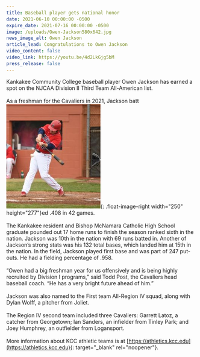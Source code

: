 ```yaml
---
title: Baseball player gets national honor
date: 2021-06-10 00:00:00 -0500
expire_date: 2021-07-16 00:00:00 -0500
image: /uploads/Owen-Jackson580x642.jpg
news_image_alt: Owen Jackson
article_lead: Congratulations to Owen Jackson
video_content: false
video_link: https://youtu.be/4d2LkGjg5bM
press_release: false
---
```

Kankakee Community College baseball player Owen Jackson has earned a spot on the NJCAA Division II Third Team All-American list.&nbsp;<br><br>As a freshman for the Cavaliers in 2021, Jackson batt![](/uploads/owen-jackson250x277.jpg){: .float-image-right width="250" height="277"}ed .408 in 42 games.<br><br>The Kankakee resident and Bishop McNamara Catholic High School graduate pounded out 17 home runs to finish the season ranked sixth in the nation. Jackson was 10th in the nation with 69 runs batted in. Another of Jackson’s strong stats was his 132 total bases, which landed him at 15th in the nation. In the field, Jackson played first base and was part of 247 put-outs. He had a fielding percentage of .958.<br><br>“Owen had a big freshman year for us offensively and is being highly recruited by Division I programs,” said Todd Post, the Cavaliers head baseball coach. “He has a very bright future ahead of him.”&nbsp;<br><br>Jackson was also named to the First team All-Region IV squad, along with Dylan Wolff, a pitcher from Joliet.&nbsp;<br><br>The Region IV second team included three Cavaliers: Garrett Latoz, a catcher from Georgetown; Ian Sanders, an infielder from Tinley Park; and Joey Humphrey, an outfielder from Logansport.<br><br>More information about KCC athletic teams is at [https://athletics.kcc.edu](https://athletics.kcc.edu){: target="_blank" rel="noopener"}.
